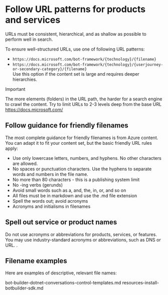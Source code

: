 # Follow URL patterns for products and services

URLs must be consistent, hierarchical, and as shallow as possible to perform well in search.

To ensure well-structured URLs, use one of following URL patterns:

- `https://docs.microsoft.com/bot-framework/{technology}/{filename}`
- `https://docs.microsoft.com/bot-framework/{technology}/{userjourney-or-secondary-category}/{filename}`  
  Use this option if the content set is large and requires deeper hierarchies.

>[!IMPORTANT]
> The more elements (folders) in the URL path, the harder for a search engine to crawl the content. Try to limit URLs to 2-3 levels deep from the base URL https://docs.microsoft.com/

## Follow guidance for friendly filenames

The most complete guidance for friendly filenames is from Azure content. You can adapt it to fit your content set, but the basic friendly URL rules apply:

- Use only lowercase letters, numbers, and hyphens. No other characters are allowed.
- No spaces or punctuation characters. Use the hyphens to separate words and numbers in the file name.
- No more than 80 characters - this is a publishing system limit
- No -ing verbs (gerunds)
- Avoid small words such as a, and, the, in, or, and so on
- All files must be in markdown and use the .md file extension
- Spell the words out; avoid acronyms
- Acronyms and initialisms in filenames

## Spell out service or product names

Do not use acronyms or abbreviations for products, services, or features.
You may use industry-standard acronyms or abbreviations, such as DNS or URL. .

## Filename examples

Here are examples of descriptive, relevant file names:

bot-builder-dotnet-conversations-control-templates.md
resources-install-botbuilder-sdk.md
